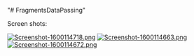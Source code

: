 "# FragmentsDataPassing" 


Screen shots:

[![Screenshot-1600114718.png](https://i.postimg.cc/QNP0vS8b/Screenshot-1600114718.png)](https://postimg.cc/grVVZV6X)
[![Screenshot-1600114663.png](https://i.postimg.cc/s1dPx61C/Screenshot-1600114663.png)](https://postimg.cc/p5C51BDs)
[![Screenshot-1600114672.png](https://i.postimg.cc/VsS3SJ5K/Screenshot-1600114672.png)](https://postimg.cc/14QW25GF)
